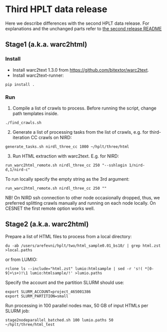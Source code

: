 # Third HPLT data release
Here we describe differences with the second HPLT data release. For explanations and the unchanged parts refer to 
[the second release README](../two/README.MD) 

## Stage1 (a.k.a. warc2html)
### Install
* Install warc2text 1.3.0 from https://github.com/bitextor/warc2text. 
* Install warc2text-runner:
```aiignore
pip install .
```

### Run
1. Compile a list of crawls to process. Before running the script, change path templates inside.
```commandline
./find_crawls.sh
```

2. Generate a list of processing tasks from the list of crawls, e.g. for third-iteration CC crawls on NIRD:
```commandline
generate_tasks.sh nirdl_three_cc 1000 ~/hplt/three/html 
```

3. Run HTML extraction with warc2text. E.g. for NIRD:
```commandline
run_warc2html_remote.sh nirdl_three_cc 250 "--sshlogin 1/nird-d,1/nird-c"
```
To run locally specify the empty string as the 3rd argument:
```commandline
run_warc2html_remote.sh nirdl_three_cc 250 ""
```
NB! On NIRD ssh connection to other node occasionally dropped, thus, we preferred splitting crawls manually and running
on each node locally. On CESNET the first remote option works well. 

## Stage2 (a.k.a. warc2html)
Prepare a list of HTML files to process from a local directory:
```commandline
du -ab /users/arefevni/hplt/two/html_sample0.01_bs10/ | grep html.zst >local.paths
```
or from LUMIO:
```commandline
rclone ls --include="html.zst" lumio:htmlsample | sed -r 's!( *[0-9]+\s+)!\1 lumio:htmlsample/!' >lumio.paths
```

Specify the account and the partition SLURM should use:
```commandline
export SLURM_ACCOUNT=project_465001386
export SLURM_PARTITION=small
```

Run processing in 100 parallel nodes max, 50 GB of input HTMLs per SLURM job:
```commandline
stage2nodeparallel_batched.sh 100 lumio.paths 50 ~/hplt/three/html_test
```


